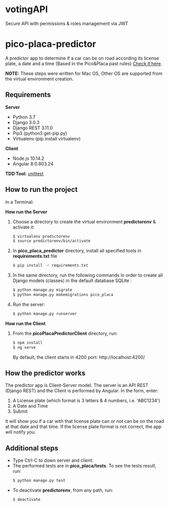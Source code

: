 # votingAPI
Secure API with permissions &amp; roles management via JWT

# pico-placa-predictor
A predictor app to determine if a car can be on road according its license plate, a date and a time (Based in the Pico&amp;Placa past rules) [Check it here](https://ecuador.seguros123.com/todo-lo-que-debes-saber-del-famoso-pico-y-placa/).

**NOTE:** These steps were written for Mac OS, Other OS are supported from the virtual environment creation.

## Requirements
**Server** 
- Python 3.7
- Django 3.0.3
- Django REST 3.11.0
- Pip3 (python3 get-pip.py)
- Virtualenv (pip install virtualenv)

**Client** 
- Node.js 10.14.2
- Angular 8:0.803.24

**TDD Tool:** [unittest](https://docs.python.org/3/library/unittest.html#module-unittest)

## How to run the project

In a Terminal:

**How run the Server**
1. Choose a directory to create the virtual environment **predictorenv** & activate it:
	```sh
	$ virtualenv predictorenv
	$ source predictorenv/bin/activate
	```
2. In **pico_placa_predictor** directory, install all specified tools  in **requirements.txt** file
	```sh
	$ pip install -r requirements.txt
	```
3. In the same directory, run the following commands in order to create all Django models (classes) in the default database SQLite :
	```sh
	$ python manage.py migrate
	$ python manage.py makemigrations pico_placa
	```
4. Run the server:
	```sh
	$ python manage.py runserver
	```
**How run the Client**
 1. From the **picoPlacaPredictorClient** directory, run:
	```sh
	$ npm install
	$ ng serve 
	```
	By default, the client starts in 4200 port: http://localhost:4200/

## How the predictor works

The predictor app is Client-Server model. The server is an API REST (Django REST) and the Client is performed by Angular.
In the form, enter:
1. A License plate (which format is 3 letters & 4 numbers, i.e. 'ABC1234')
2. A Date and Time
3. Submit

It will show you if a car with that license plate can or not can be on the road at that date and that time. If the license plate format is not correct, the app will notify you.

## Additional steps
- Type Ctrl-C to down server and client. 
- The performed tests are in **pico_placa/tests**. To see the tests result, run: 
	```sh
	$ python manage.py test
	```
- To deactivate **predictorenv**, from any path, run:
	```sh
	$ deactivate
	```
